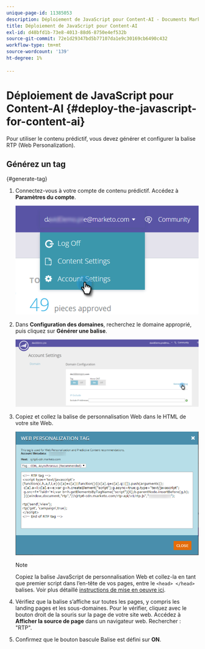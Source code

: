 ```yaml
---
unique-page-id: 11385053
description: Déploiement de JavaScript pour Content-AI - Documents Marketo - Documentation du produit
title: Déploiement de JavaScript pour Content-AI
exl-id: d48bfd1b-73e8-4013-88d6-8750e4ef532b
source-git-commit: 72e1d29347bd5b77107da1e9c30169cb6490c432
workflow-type: tm+mt
source-wordcount: '139'
ht-degree: 1%

---
```


# Déploiement de JavaScript pour Content-AI {#deploy-the-javascript-for-content-ai}

Pour utiliser le contenu prédictif, vous devez générer et configurer la balise RTP (Web Personalization).

## Générez un tag
 {#generate-tag}

1. Connectez-vous à votre compte de contenu prédictif. Accédez à **Paramètres du compte**.

   ![](assets/settings-dropdown-account-hands.png)

1. Dans **Configuration des domaines**, recherchez le domaine approprié, puis cliquez sur **Générer une balise**.

   ![](assets/generate-tag.png)

1. Copiez et collez la balise de personnalisation Web dans le HTML de votre site Web.

   ![](assets/web-personalization-tag.png)

   >[!NOTE]
   >
   >Copiez la balise JavaScript de personnalisation Web et collez-la en tant que premier script dans l’en-tête de vos pages, entre le `<head> </head>` balises. Voir plus détaillé [instructions de mise en oeuvre ici](/help/marketo/product-docs/web-personalization/rtp-tag-implementation/deploy-the-rtp-javascript.md).

1. Vérifiez que la balise s’affiche sur toutes les pages, y compris les landing pages et les sous-domaines. Pour le vérifier, cliquez avec le bouton droit de la souris sur la page de votre site web. Accédez à **Afficher la source de page** dans un navigateur web. Rechercher : &quot;RTP&quot;.

1. Confirmez que le bouton bascule Balise est défini sur **ON**.
